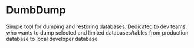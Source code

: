 # DumbDump

Simple tool for dumping and restoring databases. Dedicated to dev teams, who wants to dump selected and limited databases/tables from production database to local developer database
